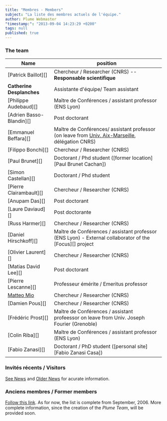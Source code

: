 ```yaml
---
title: "Membres - Members"
subject: "La liste des membres actuels de l'équipe."
author: Plume Webmaster
"timestamp:": "2013-09-04 14:23:29 +0200"
tags: null
published: true
---
```



### The team


Name | position
---- | --------
[Patrick Baillot][]    | Chercheur / Researcher (CNRS) -- **Responsable scientifique**
**Catherine Desplanches**  | Assistante d'équipe/ Team assistant
[Philippe Audebaud][]  | Maître de Conférences / assistant professor (ENS Lyon)
[Adrien Basso-Blandin][] | Post doctorant
[Emmanuel Beffara][]   | Maître de Conférences/ assistant professor (on leave from [Univ. Aix-Marseille](http://iml.univ-mrs.fr/~beffara/), délégation CNRS)
[Filippo Bonchi][]     | Chercheur / Researcher (CNRS)
[Paul Brunet][]        | Doctorant / Phd student ([former location][Paul Brunet Cachan])
[Simon Castellan][]    | Doctorant / Phd student
[Pierre Clairambault][]| Chercheur / Researcher (CNRS)
[Anupam Das][]         | Post doctorant
[Laure Daviaud][]      | Post doctorante
[Russ Harmer][]        | Chercheur / Researcher (CNRS)
[Daniel Hirschkoff][]  | Maître de Conférences / assistant professor (ENS Lyon) - External collaborator of the [Focus][] project
[Olivier Laurent][]    | Chercheur / Researcher (CNRS)
[Matias David Lee][]   | Post doctorant
[Pierre Lescanne][]    | Professeur émérite / Emeritus professor
[Matteo Mio](http://perso.ens-lyon.fr/matteo.mio/)    | Chercheur / Researcher (CNRS)
[Damien Pous][]        | Chercheur / Researcher (CNRS)
[Frédéric Prost][]     | Maître de Conférences / assistant profeessor on leave from Univ. Joseph Fourier (Grenoble)
[Colin Riba][]         | Maître de Conférences / assistant professor (ENS Lyon)
[Fabio Zanasi][]       | Doctorant / PhD student ([personal site][Fabio Zanasi Casa])

###  Invités récents / Visitors

[See News](News) and [Older News](Previously) for acurate information.


###  Anciens membres / Former members

[Follow this link](FormerMembers). As for now, the list is complete from September, 2006. More complete information, since the creation of the *Plume Team*, will be provided soon.
